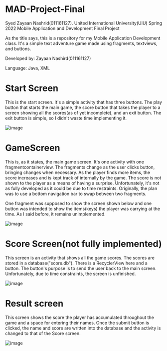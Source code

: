# MAD-Project-Final
Syed Zayaan Nashrid(011161127). United International University(UIU) Spring 2022 Mobile Application and Development Final Project

As the title says, this is a repository for my Mobile Application Development class. It's a simple text adventure game made using fragments, textviews, and buttons.

Developed by: Zayaan Nashird(011161127)

Language: Java, XML

# Start Screen
This is the start screen. It's a simple activity that has three buttons. The play button that starts the main game, the score button that takes the player to a screen showing all the scores(as of yet incomplete), and an exit button. The exit button is simple, so I didn't waste time implementing it.

![image](https://user-images.githubusercontent.com/96722789/171670079-a1d04fc2-bde4-4d84-9cac-86f736800956.png)

# GameScreen
This is, as it states, the main game screen. It's one activity with one fragmentcontainerview. The fragments change as the user clicks button, bringing changes when necessary. As the player finds more items, the score increases and is kept track of internally by the game. The score is not shown to the player as a means of having a surprise. Unfortunately, it's not as fully developed as it could be due to time restraints. Originally, the plan was to use a bottom navigation bar to swap between two fragments.

One fragment was supposed to show the screen shown below and one button was intended to show the items(keys) the player was carrying at the time. As I said before, it remains unimplemented.

![image](https://user-images.githubusercontent.com/96722789/171670829-b28941b8-daac-45e4-add2-f35ebf1a8d3f.png)

# Score Screen(not fully implemented)

This screen is an activity that shows all the game scores. The scores are stored in a database("score.db"). There is a RecyclerView here and a button. The button's purpose is to send the user back to the main screen. Unfortunately, due to time constraints, the screen is unfinished.

![image](https://user-images.githubusercontent.com/96722789/171671649-1ddb3b50-5a41-4c06-a35f-35271e94e2ab.png)

# Result screen

This screen shows the score the player has accumulated throughout the game and a space for entering their names. Once the submit button is clicked, the name and score are written into the database and the activity is changed to that of the Score screen.

![image](https://user-images.githubusercontent.com/96722789/171672449-e8424a33-4fcd-4a47-a82e-37889813b70e.png)



